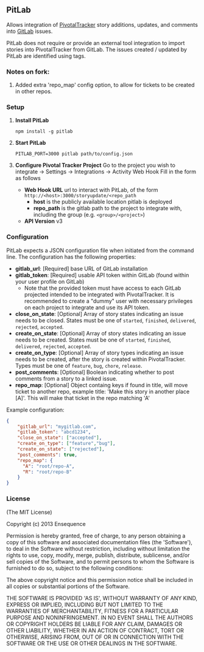 ## PitLab

Allows integration of [PivotalTracker](http://pivotaltracker.com/) story additions, updates, and comments into [GitLab](https://github.com/gitlabhq/gitlabhq) issues.

PitLab does not require or provide an external tool integration to import stories into PivotalTracker from GitLab.  The issues created / updated by PitLab are identified using tags.

### Notes on fork:

1. Added extra 'repo_map' config option, to allow for tickets to be created in other repos.

### Setup

1. **Install PitLab**
    ```
    npm install -g pitlab
    ```

1. **Start PitLab**
    ```
    PITLAB_PORT=3000 pitlab path/to/config.json
    ```

1. **Configure Pivotal Tracker Project**
    Go to the project you wish to integrate -> Settings -> Integrations -> Activity Web Hook
    Fill in the form as follows
      * **Web Hook URL** url to interact with PitLab, of the form `http://<host>:3000/storyupdate/<repo_path`
          * **host** is the publicly available location pitlab is deployed
          * **repo_path** is the gitlab path to the project to integrate with, including the group (e.g. `<group>/<project>`)
      * **API Version** v3

### Configuration
PitLab expects a JSON configuration file when initiated from the command line.  The configuration has the following properties:
* **gitlab_url**: [Required] base URL of GitLab installation
* **gitlab_token**: [Required] usable API token within GitLab (found within your user profile on GitLab)
  * Note that the provided token must have access to each GitLab projected intended to be integrated with PivotalTracker.  It is recommended to create a "dummy" user with necessary privileges on each project to integrate and use its API token.
* **close_on_state**: [Optional] Array of story states indicating an issue needs to be closed.  States must be one of `started`, `finished`, `delivered`, `rejected`, `accepted`.
* **create_on_state**: [Optional] Array of story states indicating an issue needs to be created.  States must be one of `started`, `finished`, `delivered`, `rejected`, `accepted`.
* **create_on_type**: [Optional] Array of story types indicating an issue needs to be created, after the story is created within PivotalTracker.  Types must be one of `feature`, `bug`, `chore`, `release`.
* **post_comments**: [Optional] Boolean indicating whether to post comments from a story to a linked issue.
* **repo_map**: [Optional] Object containg keys if found in title, will move ticket to another repo, example title: 'Make this story in another place [A]'. This will make that ticket in the repo matching 'A'

Example configuration:
```json
{
    "gitlab_url": "mygitlab.com",
    "gitlab_token": "abcd1234",
    "close_on_state": ["accepted"],
    "create_on_type": ["feature","bug"],
    "create_on_state": ["rejected"],
    "post_comments": true,
    "repo_map": {
      "A": "root/repo-A",
      "R": "root/repo-B"
    }
}
```

### License

(The MIT License)

Copyright (c) 2013 Ensequence

Permission is hereby granted, free of charge, to any person obtaining a copy of this software and associated documentation files (the 'Software'), to deal in the Software without restriction, including without limitation the rights to use, copy, modify, merge, publish, distribute, sublicense, and/or sell copies of the Software, and to permit persons to whom the Software is furnished to do so, subject to the following conditions:

The above copyright notice and this permission notice shall be included in all copies or substantial portions of the Software.

THE SOFTWARE IS PROVIDED 'AS IS', WITHOUT WARRANTY OF ANY KIND, EXPRESS OR IMPLIED, INCLUDING BUT NOT LIMITED TO THE WARRANTIES OF MERCHANTABILITY, FITNESS FOR A PARTICULAR PURPOSE AND NONINFRINGEMENT. IN NO EVENT SHALL THE AUTHORS OR COPYRIGHT HOLDERS BE LIABLE FOR ANY CLAIM, DAMAGES OR OTHER LIABILITY, WHETHER IN AN ACTION OF CONTRACT, TORT OR OTHERWISE, ARISING FROM, OUT OF OR IN CONNECTION WITH THE SOFTWARE OR THE USE OR OTHER DEALINGS IN THE SOFTWARE.
